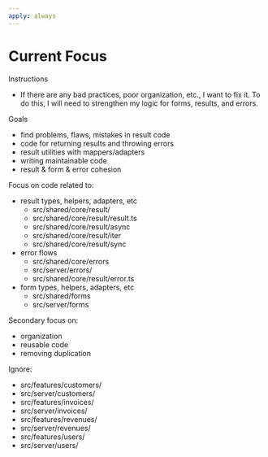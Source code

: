 ```yaml
---
apply: always
---
```


# Current Focus

Instructions

- If there are any bad practices, poor organization, etc., I want to fix it. To do this, I will need to strengthen my
  logic for forms, results, and errors.

Goals

- find problems, flaws, mistakes in result code
- code for returning results and throwing errors
- result utilities with mappers/adapters
- writing maintainable code
- result & form & error cohesion

Focus on code related to:

- result types, helpers, adapters, etc
    - src/shared/core/result/
    - src/shared/core/result/result.ts
    - src/shared/core/result/async
    - src/shared/core/result/iter
    - src/shared/core/result/sync
- error flows
    - src/shared/core/errors
    - src/server/errors/
    - src/shared/core/result/error.ts
- form types, helpers, adapters, etc
    - src/shared/forms
    - src/server/forms

Secondary focus on:

- organization
- reusable code
- removing duplication

Ignore:

- src/features/customers/
- src/server/customers/
- src/features/invoices/
- src/server/invoices/
- src/features/revenues/
- src/server/revenues/
- src/features/users/
- src/server/users/
